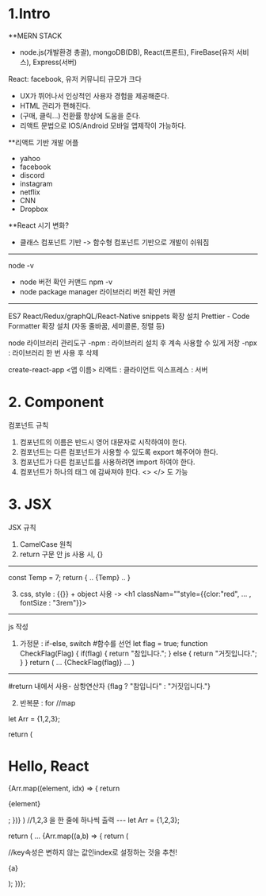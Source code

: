 # 1.Intro

**MERN STACK
- node.js(개발환경 총괄), mongoDB(DB), React(프론트), FireBase(유저 서비스), Express(서버) 

React: facebook, 유저 커뮤니티 규모가 크다
- UX가 뛰어나서 인상적인 사용자 경험을 제공해준다. 
- HTML 관리가 편해진다. 
- (구매, 클릭...) 전환률 향상에 도움을 준다. 
- 리액트 문법으로 IOS/Android 모바일 앱제작이 가능하다. 

**리액트 기반 개발 어플
- yahoo
- facebook
- discord
- instagram
- netflix
- CNN
- Dropbox

**React 시기 변화?
- 클래스 컴포넌트 기반 -> 함수형 컴포넌트 기반으로 개발이 쉬워짐

***
node -v 
- node 버전 확인 커맨드 
npm -v
- node package manager 라이브러리 버전 확인 커맨
***
ES7 React/Redux/graphQL/React-Native snippets 확장 설치
Prettier - Code Formatter 확장 설치 (자동 줄바꿈, 세미콜론, 정렬 등)

node 라이브러리 관리도구
-npm : 라이브러리 설치 후 계속 사용할 수 있게 저장
-npx : 라이브러리 한 번 사용 후 삭제

create-react-app <앱 이름>
리액트 : 클라이언트
익스프레스 : 서버

# 2. Component

컴포넌트 규칙
1. 컴포넌트의 이름은 반드시 영어 대문자로 시작하여야 한다.
2. 컴포넌트는 다른 컴포넌트가 사용할 수 있도록 export 해주어야 한다. 
3. 컴포넌트가 다른 컴포넌트를 사용하려면 import 하여야 한다. 
4. 컴포넌트가 하나의 태그 에 감싸져야 한다. <> </> 도 가능 

# 3. JSX
JSX 규칙
1. CamelCase 원칙
2. return 구문 안 js 사용 시, {}
---
const Temp = 7; 
return {
..
  {Temp}
..
}

3. css, style : {{}} + object 사용
-> <h1 classNam=""style={{clor:"red", ... , fontSize : "3rem"}}> 
---
  
js 작성
1. 가정문 : if-else, switch
#함수를 선언 
let flag = true;
function CheckFlag(Flag) {
  if(flag) {
    return "참입니다.";
  } else {
    return "거짓입니다.";
  }
}
return (
  ...
  {CheckFlag(flag)}
  ...
)
---
#return 내에서 사용- 삼항연산자
{flag ? "참입니다" : "거짓입니다."} 

2. 반복문 : for //map

let Arr = {1,2,3};

return (
  <div>
    <h1>Hello, React</h1>
    {Arr.map((element, idx) => {
      return <p>{element}</p>;
      })}
 ) //1,2,3 을 한 줄에 하나씩 출력
---
 let  Arr = {1,2,3};
 
 return (
  ... 
  {Arr.map((a,b) => {
    return (
      <div key={b}> //key속성은 변하지 않는 값인index로 설정하는 것을 추천!
        <p>{a}</p>
      </div>
      );
   })}; 

